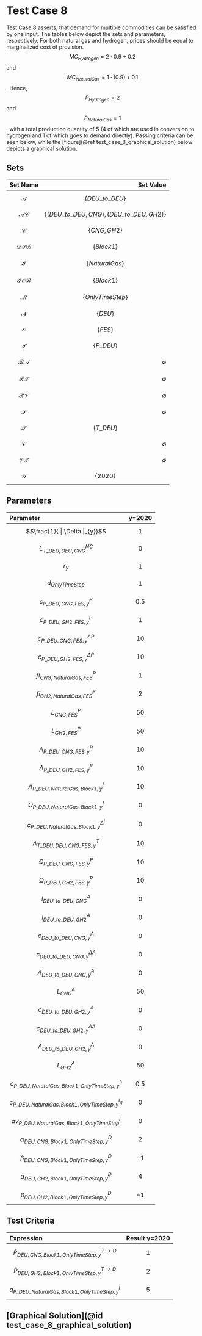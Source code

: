 # Test Case 8
Test Case 8 asserts, that demand for multiple commodities can be satisfied by one input. The tables below depict the sets and parameters, respectively. For both natural gas and hydrogen, prices should be equal to marginalized cost of provision. $$MC_{Hydrogen} = 2\cdot0.9 +0.2$$ and $$MC_{Natural Gas} = 1\cdot(0.9) +0.1$$. Hence, $$P_{Hydrogen} = 2$$ and $$P_{Natural Gas} = 1$$, with a total production quantity of 5 (4 of which are used in conversion to hydrogen and 1 of which goes to demand directly). Passing criteria can be seen below, while the [figure](@ref test_case_8_graphical_solution) below depicts a graphical solution.

## Sets
|Set Name|Set Value|
|:----- | ---: |
|$$\mathcal{A}$$ | $$\{DEU\_to\_DEU\}$$|
|$$\mathcal{AC}$$ | $$\{(DEU\_to\_DEU,CNG), (DEU\_to\_DEU,GH2)\}$$|
|$$\mathcal{C}$$ | $$\{CNG,GH2\}$$|
|$$\mathcal{DSB}$$ | $$\{Block 1\}$$|
|$$\mathcal{I}$$ | $$\{Natural Gas\}$$|
|$$\mathcal{IOB}$$ | $$\{Block 1\}$$|
|$$\mathcal{M}$$ | $$\{OnlyTimeStep\}$$|
|$$\mathcal{N}$$ | $$\{DEU\}$$|
|$$\mathcal{O}$$ | $$\{FES\}$$|
|$$\mathcal{P}$$ | $$\{P\_DEU\}$$|
|$$\mathcal{RA}$$ | ∅|
|$$\mathcal{RS}$$ | ∅|
|$$\mathcal{RV}$$ | ∅|
|$$\mathcal{S}$$ | ∅|
|$$\mathcal{T}$$ | $$\{T\_DEU\}$$|
|$$\mathcal{V}$$ | ∅|
|$$\mathcal{VT}$$ | ∅|
|$$\mathcal{Y}$$ | $$\{2020\}$$|

## Parameters
|Parameter|y=2020|
|:----- | ---: |
|$$\frac{1}{ \| \Delta \|_{y}}$$ | $$1$$|
|$${1}^{NC}_{T\_DEU,DEU,CNG}$$ | $$0$$|
|$$r_{y}$$ | $$1$$|
|$$d_{OnlyTimeStep}$$ | $$1$$|
|$$c^{P}_{P\_DEU,CNG,FES,y}$$ | $$0.5$$|
|$$c^{P}_{P\_DEU,GH2,FES,y}$$ | $$1$$|
|$$c^{\Delta P}_{P\_DEU,CNG,FES,y}$$ | $$10$$|
|$$c^{\Delta P}_{P\_DEU,GH2,FES,y}$$ | $$10$$|
|$$fi^{P}_{CNG,Natural Gas,FES}$$ | $$1$$|
|$$fi^{P}_{GH2,Natural Gas,FES}$$ | $$2$$|
|$$L^{P}_{CNG,FES}$$ | $$50$$|
|$$L^{P}_{GH2,FES}$$ | $$50$$|
|$$\Lambda^{P}_{P\_DEU,CNG,FES,y}$$ | $$10$$|
|$$\Lambda^{P}_{P\_DEU,GH2,FES,y}$$ | $$10$$|
|$$\Lambda^{I}_{P\_DEU,Natural Gas,Block 1,y}$$ | $$10$$|
|$$\Omega^{I}_{P\_DEU,Natural Gas,Block 1,y}$$ | $$0$$|
|$$c^{\Delta^{I}}_{P\_DEU,Natural Gas,Block 1,y}$$ | $$0$$|
|$$\Lambda^{T}_{T\_DEU,DEU,CNG,FES,y}$$ | $$10$$|
|$$\Omega^{P}_{P\_DEU,CNG,FES,y}$$| $$10$$ |
|$$\Omega^{P}_{P\_DEU,GH2,FES,y}$$| $$10$$ |
|$$l^{A}_{DEU\_to\_DEU,CNG}$$| $$0$$|
|$$l^{A}_{DEU\_to\_DEU,GH2}$$| $$0$$|
|$$c^{A}_{DEU\_to\_DEU,CNG,y}$$ | $$0$$|
|$$c^{\Delta A}_{DEU\_to\_DEU,CNG,y}$$ | $$0$$|
|$$\Lambda^{A}_{DEU\_to\_DEU,CNG,y}$$ | $$0$$|
|$$L^{A}_{CNG}$$ | $$50$$|
|$$c^{A}_{DEU\_to\_DEU,GH2,y}$$ | $$0$$|
|$$c^{\Delta A}_{DEU\_to\_DEU,GH2,y}$$ | $$0$$|
|$$\Lambda^{A}_{DEU\_to\_DEU,GH2,y}$$ | $$0$$|
|$$L^{A}_{GH2}$$ | $$50$$|
|$$c^{I_{l}}_{P\_DEU,Natural Gas,Block 1,OnlyTimeStep,y}$$| $$0.5$$|
|$$c^{I_{q}}_{P\_DEU,Natural Gas,Block 1,OnlyTimeStep,y}$$| $$0$$|
|$$av^{I}_{P\_DEU,Natural Gas,Block 1,OnlyTimeStep}$$| $$0$$|
|$$\alpha^{D}_{DEU,CNG,Block 1,OnlyTimeStep,y}$$| $$2$$|
|$$\beta^{D}_{DEU,CNG,Block 1,OnlyTimeStep,y}$$| $$-1$$|
|$$\alpha^{D}_{DEU,GH2,Block 1,OnlyTimeStep,y}$$| $$4$$|
|$$\beta^{D}_{DEU,GH2,Block 1,OnlyTimeStep,y}$$| $$-1$$ |

## Test Criteria
|Expression|Result y=2020|
|:----- | ---: |
|$$\tilde{P}^{T \rightarrow D}_{DEU,CNG,Block 1,OnlyTimeStep,y}$$ | $$1$$ |
|$$\tilde{P}^{T \rightarrow D}_{DEU,GH2,Block 1,OnlyTimeStep,y}$$ | $$2$$ |
|$$q^{I}_{P\_DEU,Natural Gas,Block 1,OnlyTimeStep,y}$$ | $$5$$ |

## [Graphical Solution](@id test_case_8_graphical_solution)
